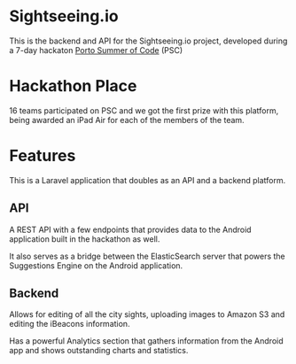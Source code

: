 # Sightseeing.io

This is the backend and API for the Sightseeing.io project, developed during a 7-day hackaton [Porto Summer of Code](http://www.portosummerofcode.com/) (PSC)

# Hackathon Place

16 teams participated on PSC and we got the first prize with this platform, being awarded an iPad Air for each of the members of the team.

# Features

This is a Laravel application that doubles as an API and a backend platform.

## API

A REST API with a few endpoints that provides data to the Android application built in the hackathon as well.

It also serves as a bridge between the ElasticSearch server that powers the Suggestions Engine on the Android application.

## Backend

Allows for editing of all the city sights, uploading images to Amazon S3 and editing the iBeacons information.

Has a powerful Analytics section that gathers information from the Android app and shows outstanding charts and statistics.